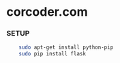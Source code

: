 corcoder.com
============

### SETUP
```bash 
	sudo apt-get install python-pip
	sudo pip install flask
```
